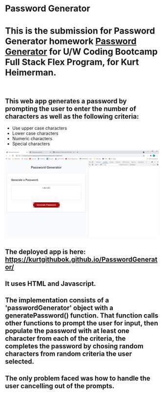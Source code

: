 # Password Generator

# This is the submission for Password Generator homework [Password Generator](https://uwa.bootcampcontent.com/UWA-Bootcamp/uw-blv-virt-fsf-pt-07-2021-u-c/-/tree/master/03-JavaScript/02-Homework) for U/W Coding Bootcamp Full Stack Flex Program, for Kurt Heimerman.<br/><br/>

## This web app generates a password by prompting the user to enter the number of characters as well as the following criteria: 
* Use upper case characters
* Lower case characters
* Numeric characters
* Special characters

![Screenshot of Password Generator](./readmeImages/screenshot.png)

## The deployed app is here:  https://kurtgithubok.github.io/PasswordGenerator/

## It uses HTML and Javascript.

## The implementation consists of a 'passwordGenerator' object with a generatePassword() function.  That function calls other functions to prompt the user for input, then populate the password with at least one character from each of the criteria, the completes the password by chosing random characters from random criteria the user selected.


## The only problem faced was how to handle the user cancelling out of the prompts.




